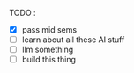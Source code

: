 TODO :

- [x] pass mid sems
- [ ] learn about all these AI stuff
- [ ] llm something
- [ ] build this thing
